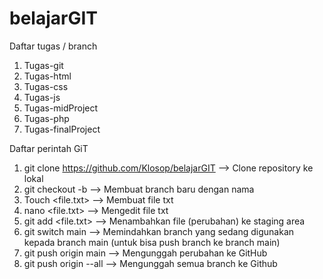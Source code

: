 # belajarGIT
 Daftar tugas / branch
 1. Tugas-git
 2. Tugas-html
 3. Tugas-css
 4. Tugas-js
 5. Tugas-midProject
 6. Tugas-php
 7. Tugas-finalProject


 Daftar perintah GiT
 1. git clone https://github.com/Klosop/belajarGIT --> Clone repository ke lokal
 2. git checkout -b <branch-name> --> Membuat branch baru dengan nama
 3. Touch <file.txt> --> Membuat file txt
 4. nano <file.txt> --> Mengedit file txt
 5. git add <file.txt> --> Menambahkan file (perubahan)  ke staging area
 6. git switch main --> Memindahkan branch yang sedang digunakan kepada branch main (untuk bisa push branch ke branch main)
 7. git push origin main --> Mengunggah perubahan ke GitHub
 8. git push origin --all --> Mengunggah semua branch ke Github
